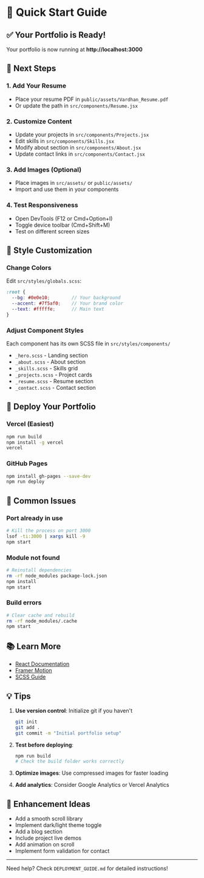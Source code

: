 # 🚀 Quick Start Guide

## ✅ Your Portfolio is Ready!

Your portfolio is now running at **http://localhost:3000**

## 📝 Next Steps

### 1. Add Your Resume
- Place your resume PDF in `public/assets/Vardhan_Resume.pdf`
- Or update the path in `src/components/Resume.jsx`

### 2. Customize Content
- Update your projects in `src/components/Projects.jsx`
- Edit skills in `src/components/Skills.jsx`
- Modify about section in `src/components/About.jsx`
- Update contact links in `src/components/Contact.jsx`

### 3. Add Images (Optional)
- Place images in `src/assets/` or `public/assets/`
- Import and use them in your components

### 4. Test Responsiveness
- Open DevTools (F12 or Cmd+Option+I)
- Toggle device toolbar (Cmd+Shift+M)
- Test on different screen sizes

## 🎨 Style Customization

### Change Colors
Edit `src/styles/globals.scss`:
```scss
:root {
  --bg: #0e0e10;        // Your background
  --accent: #7f5af0;    // Your brand color
  --text: #fffffe;      // Main text
}
```

### Adjust Component Styles
Each component has its own SCSS file in `src/styles/components/`
- `_hero.scss` - Landing section
- `_about.scss` - About section
- `_skills.scss` - Skills grid
- `_projects.scss` - Project cards
- `_resume.scss` - Resume section
- `_contact.scss` - Contact section

## 🚀 Deploy Your Portfolio

### Vercel (Easiest)
```bash
npm run build
npm install -g vercel
vercel
```

### GitHub Pages
```bash
npm install gh-pages --save-dev
npm run deploy
```

## 🐛 Common Issues

### Port already in use
```bash
# Kill the process on port 3000
lsof -ti:3000 | xargs kill -9
npm start
```

### Module not found
```bash
# Reinstall dependencies
rm -rf node_modules package-lock.json
npm install
npm start
```

### Build errors
```bash
# Clear cache and rebuild
rm -rf node_modules/.cache
npm start
```

## 📚 Learn More

- [React Documentation](https://react.dev)
- [Framer Motion](https://www.framer.com/motion/)
- [SCSS Guide](https://sass-lang.com/guide)

## 💡 Tips

1. **Use version control**: Initialize git if you haven't
   ```bash
   git init
   git add .
   git commit -m "Initial portfolio setup"
   ```

2. **Test before deploying**:
   ```bash
   npm run build
   # Check the build folder works correctly
   ```

3. **Optimize images**: Use compressed images for faster loading

4. **Add analytics**: Consider Google Analytics or Vercel Analytics

## 🎯 Enhancement Ideas

- Add a smooth scroll library
- Implement dark/light theme toggle
- Add a blog section
- Include project live demos
- Add animation on scroll
- Implement form validation for contact

---

Need help? Check `DEPLOYMENT_GUIDE.md` for detailed instructions!
